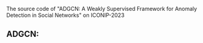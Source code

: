The source code of "ADGCN: A Weakly Supervised Framework for Anomaly Detection in Social Networks" on ICONIP-2023

  **ADGCN:**  
---


